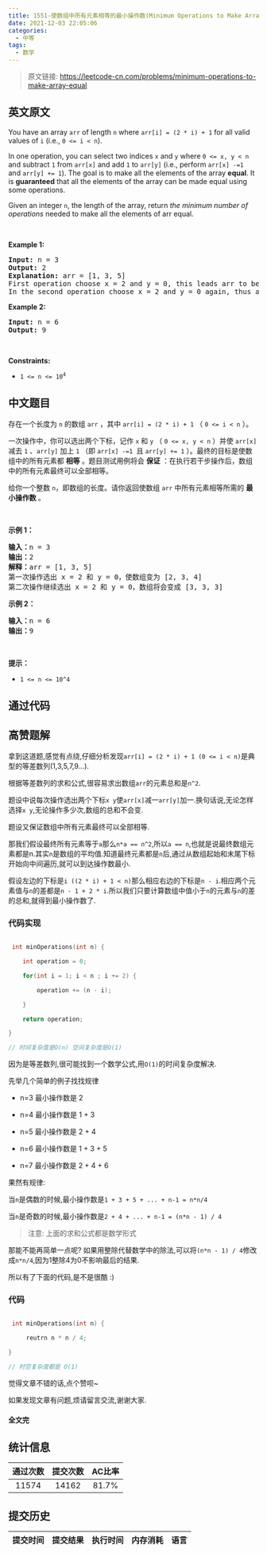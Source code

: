 ```yaml
---
title: 1551-使数组中所有元素相等的最小操作数(Minimum Operations to Make Array Equal)
date: 2021-12-03 22:05:06
categories:
  - 中等
tags:
  - 数学
---
```


> 原文链接: https://leetcode-cn.com/problems/minimum-operations-to-make-array-equal


## 英文原文
<div><p>You have an array <code>arr</code> of length <code>n</code> where <code>arr[i] = (2 * i) + 1</code> for all valid values of <code>i</code> (i.e.,&nbsp;<code>0 &lt;= i &lt; n</code>).</p>

<p>In one operation, you can select two indices <code>x</code> and <code>y</code> where <code>0 &lt;= x, y &lt; n</code> and subtract <code>1</code> from <code>arr[x]</code> and add <code>1</code> to <code>arr[y]</code> (i.e., perform <code>arr[x] -=1 </code>and <code>arr[y] += 1</code>). The goal is to make all the elements of the array <strong>equal</strong>. It is <strong>guaranteed</strong> that all the elements of the array can be made equal using some operations.</p>

<p>Given an integer <code>n</code>, the length of the array, return <em>the minimum number of operations</em> needed to make all the elements of arr equal.</p>

<p>&nbsp;</p>
<p><strong>Example 1:</strong></p>

<pre>
<strong>Input:</strong> n = 3
<strong>Output:</strong> 2
<strong>Explanation:</strong> arr = [1, 3, 5]
First operation choose x = 2 and y = 0, this leads arr to be [2, 3, 4]
In the second operation choose x = 2 and y = 0 again, thus arr = [3, 3, 3].
</pre>

<p><strong>Example 2:</strong></p>

<pre>
<strong>Input:</strong> n = 6
<strong>Output:</strong> 9
</pre>

<p>&nbsp;</p>
<p><strong>Constraints:</strong></p>

<ul>
	<li><code>1 &lt;= n &lt;= 10<sup>4</sup></code></li>
</ul>
</div>

## 中文题目
<div><p>存在一个长度为 <code>n</code> 的数组 <code>arr</code> ，其中 <code>arr[i] = (2 * i) + 1</code> （ <code>0 &lt;= i &lt; n</code> ）。</p>

<p>一次操作中，你可以选出两个下标，记作 <code>x</code> 和 <code>y</code> （ <code>0 &lt;= x, y &lt; n</code> ）并使 <code>arr[x]</code> 减去 <code>1</code> 、<code>arr[y]</code> 加上 <code>1</code> （即 <code>arr[x] -=1 </code>且 <code>arr[y] += 1</code> ）。最终的目标是使数组中的所有元素都 <strong>相等</strong> 。题目测试用例将会 <strong>保证</strong> ：在执行若干步操作后，数组中的所有元素最终可以全部相等。</p>

<p>给你一个整数 <code>n</code>，即数组的长度。请你返回使数组 <code>arr</code> 中所有元素相等所需的 <strong>最小操作数</strong> 。</p>

<p>&nbsp;</p>

<p><strong>示例 1：</strong></p>

<pre><strong>输入：</strong>n = 3
<strong>输出：</strong>2
<strong>解释：</strong>arr = [1, 3, 5]
第一次操作选出 x = 2 和 y = 0，使数组变为 [2, 3, 4]
第二次操作继续选出 x = 2 和 y = 0，数组将会变成 [3, 3, 3]
</pre>

<p><strong>示例 2：</strong></p>

<pre><strong>输入：</strong>n = 6
<strong>输出：</strong>9
</pre>

<p>&nbsp;</p>

<p><strong>提示：</strong></p>

<ul>
	<li><code>1 &lt;= n &lt;= 10^4</code></li>
</ul>
</div>

## 通过代码
<RecoDemo>
</RecoDemo>


## 高赞题解
拿到这道题,感觉有点绕,仔细分析发现`arr[i] = (2 * i) + 1 (0 <= i < n)`是典型的等差数列(1,3,5,7,9...).
根据等差数列的求和公式,很容易求出数组`arr`的元素总和是`n^2`.
题设中说每次操作选出两个下标`x y`使`arr[x]`减一`arr[y]`加一.换句话说,无论怎样选择`x y`,无论操作多少次,数组的总和不会变.
题设又保证数组中所有元素最终可以全部相等.
那我们假设最终所有元素等于`a`那么`n*a == n^2`,所以`a == n`,也就是说最终数组元素都是n.其实`n`是数组的平均值.知道最终元素都是`n`后,通过从数组起始和末尾下标开始向中间遍历,就可以到达操作数最小.
假设左边的下标是`i ((2 * i) + 1 < n)`那么相应右边的下标是`n - i`.相应两个元素值与`n`的差都是`n - 1 + 2 * i`.所以我们只要计算数组中值小于`n`的元素与`n`的差的总和,就得到最小操作数了.
### 代码实现
```c++
 int minOperations(int n) {
    int operation = 0;
    for(int i = 1; i < n ; i += 2) {
        operation += (n - i);
    }
    return operation;
}
// 时间复杂度是O(n) 空间复杂度是O(1)
```
因为是等差数列,很可能找到一个数学公式,用`O(1)`的时间复杂度解决.
先举几个简单的例子找找规律
- n=3 最小操作数是 2
- n=4 最小操作数是 1 + 3
- n=5 最小操作数是 2 + 4
- n=6 最小操作数是 1 + 3 + 5
- n=7 最小操作数是 2 + 4 + 6


果然有规律:
当`n`是偶数的时候,最小操作数是`1 + 3 + 5 + ... + n-1 = n*n/4`
当`n`是奇数的时候,最小操作数是`2 + 4 + ... + n-1 = (n*n - 1) / 4`
> 注意: 上面的求和公式都是数学形式

那能不能再简单一点呢? 如果用整除代替数学中的除法,可以将`(n*n - 1) / 4`修改成`n*n/4`,因为1整除4为0不影响最后的结果.
所以有了下面的代码,是不是很酷 :)

### 代码
```c++
 int minOperations(int n) {
     reutrn n * n / 4;
}
// 时空复杂度都是 O(1)
```
觉得文章不错的话,点个赞呗~
如果发现文章有问题,烦请留言交流,谢谢大家.


#### 全文完


## 统计信息
| 通过次数 | 提交次数 | AC比率 |
| :------: | :------: | :------: |
|    11574    |    14162    |   81.7%   |

## 提交历史
| 提交时间 | 提交结果 | 执行时间 |  内存消耗  | 语言 |
| :------: | :------: | :------: | :--------: | :--------: |
